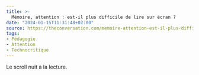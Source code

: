 ```yaml
---
title: >-
  Mémoire, attention : est-il plus difficile de lire sur écran ?
date: "2024-01-15T11:31:48+02:00"
source: https://theconversation.com/memoire-attention-est-il-plus-difficile-de-lire-sur-ecran-203481
tags:
- Pédagogie
- Attention
- Technocritique
---
```


Le scroll nuit à la lecture.
